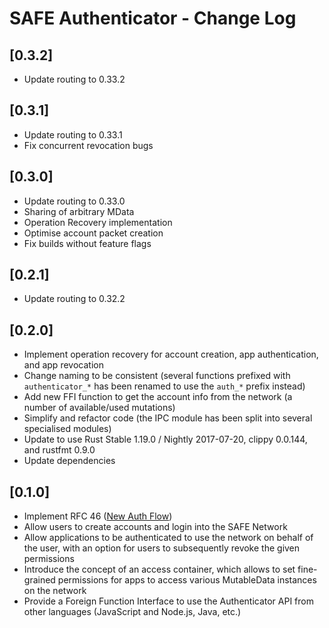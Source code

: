 # SAFE Authenticator - Change Log

## [0.3.2]
- Update routing to 0.33.2

## [0.3.1]
- Update routing to 0.33.1
- Fix concurrent revocation bugs

## [0.3.0]
- Update routing to 0.33.0
- Sharing of arbitrary MData
- Operation Recovery implementation
- Optimise account packet creation
- Fix builds without feature flags

## [0.2.1]
- Update routing to 0.32.2

## [0.2.0]
- Implement operation recovery for account creation, app authentication, and app revocation
- Change naming to be consistent (several functions prefixed with `authenticator_*` has been renamed to use the `auth_*` prefix instead)
- Add new FFI function to get the account info from the network (a number of available/used mutations)
- Simplify and refactor code (the IPC module has been split into several specialised modules)
- Update to use Rust Stable 1.19.0 / Nightly 2017-07-20, clippy 0.0.144, and rustfmt 0.9.0
- Update dependencies

## [0.1.0]
- Implement RFC 46 ([New Auth Flow](https://github.com/maidsafe/rfcs/blob/master/text/0046-new-auth-flow/0046-new-auth-flow.md))
- Allow users to create accounts and login into the SAFE Network
- Allow applications to be authenticated to use the network on behalf of the user, with an option for users to subsequently revoke the given permissions
- Introduce the concept of an access container, which allows to set fine-grained permissions for apps to access various MutableData instances on the network
- Provide a Foreign Function Interface to use the Authenticator API from other languages (JavaScript and Node.js, Java, etc.)
